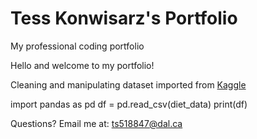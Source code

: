 # Tess Konwisarz's Portfolio

My professional coding portfolio

Hello and welcome to my portfolio!

Cleaning and manipulating dataset imported from [Kaggle](https://www.kaggle.com)

import pandas as pd
df = pd.read_csv(diet_data)
print(df)

Questions? Email me at:
[ts518847@dal.ca](mailto:ts518847@dal.ca)
